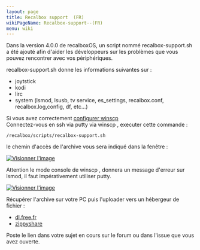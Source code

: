 ```yaml
---
layout: page
title: Recalbox support  (FR)
wikiPageName: Recalbox-support--(FR)
menu: wiki
---
```


Dans la version 4.0.0 de recalboxOS, un script nommé recalbox-support.sh a été ajouté afin d'aider les développeurs sur les problèmes que vous pouvez rencontrer avec vos périphériques.

recalbox-support.sh donne les informations suivantes sur  : 

* joytstick   
* kodi   
* lirc   
* system (lsmod, lsusb, tv service, es_settings, recalbox.conf, recalbox.log,config, df, etc...)  

Si vous avez correctement [configurer winscp](https://github.com/recalbox/recalbox-os/wiki/acces-via-WinSCP-%28FR%29)   
Connectez-vous en ssh via putty via winscp  , executer cette commande :    


`/recalbox/scripts/recalbox-support.sh`   

le chemin d'accès de l'archive vous sera indiqué dans la fenêtre  :   

<a href="http://www.zimagez.com/zimage/puttyviawinscp.php" target="_blank" title="Visionner l'image"><img src="http://www.zimagez.com/miniature/puttyviawinscp.png" alt="Visionner l'image" /></a>


Attention le mode console de winscp , donnera un message d'erreur sur lsmod, il faut impérativement utiliser putty.    

<a href="http://www.zimagez.com/zimage/winscp03.php" target="_blank" title="Visionner l'image"><img src="http://www.zimagez.com/miniature/winscp03.png" alt="Visionner l'image" /></a>    

Récupérer l'archive sur votre PC puis l'uploader vers un hébergeur de fichier :   

* [dl.free.fr](http://dl.free.fr/)
* [zippyshare](http://www.zippyshare.com/)   

Poste le lien dans votre sujet en cours sur le forum ou dans l'issue que vous avez ouverte.   
